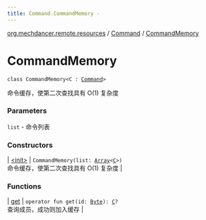 ```yaml
---
title: Command.CommandMemory - 
---
```


[org.mechdancer.remote.resources](../../index.html) / [Command](../index.html) / [CommandMemory](./index.html)

# CommandMemory

`class CommandMemory<C : `[`Command`](../index.html)`>`

命令缓存，使第二次查找具有 O(1) 复杂度

### Parameters

`list` - 命令列表

### Constructors

| [&lt;init&gt;](-init-.html) | `CommandMemory(list: `[`Array`](https://kotlinlang.org/api/latest/jvm/stdlib/kotlin/-array/index.html)`<`[`C`](index.html#C)`>)`<br>命令缓存，使第二次查找具有 O(1) 复杂度 |

### Functions

| [get](get.html) | `operator fun get(id: `[`Byte`](https://kotlinlang.org/api/latest/jvm/stdlib/kotlin/-byte/index.html)`): `[`C`](index.html#C)`?`<br>查询成员，成功则加入缓存 |

